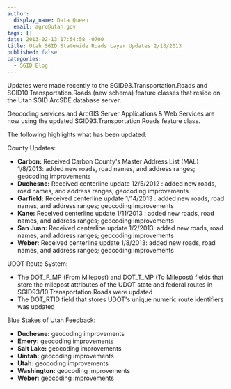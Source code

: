 ```yaml
---
author:
  display_name: Data Queen
  email: agrc@utah.gov
tags: []
date: 2013-02-13 17:54:58 -0700
title: Utah SGID Statewide Roads Layer Updates 2/13/2013
published: false
categories:
  - SGID Blog
---
```

Updates were made recently to the SGID93.Transportation.Roads and SGID10.Transportation.Roads (new schema) feature classes that reside on the Utah SGID ArcSDE database server.

Geocoding services and ArcGIS Server Applications & Web Services are now using the updated SGID93.Transportation.Roads feature class.

The following highlights what has been updated:

County Updates:

- **Carbon:** Received Carbon County's Master Address List (MAL) 1/8/2013: added new roads, road names, and address ranges; geocoding improvements
- **Duchesne:** Received centerline update 12/5/2012 : added new roads, road names, and address ranges; geocoding improvements
- **Garfield:** Received centerline update 1/14/2013 : added new roads, road names, and address ranges; geocoding improvements
- **Kane:** Received centerline update 1/11/2013 : added new roads, road names, and address ranges; geocoding improvements
- **San Juan:** Received centerline update 1/2/2013: added new roads, road names, and address ranges; geocoding improvements
- **Weber:** Received centerline update 1/8/2013: added new roads, road names, and address ranges; geocoding improvements

UDOT Route System:

- The DOT\_F\_MP (From Milepost) and DOT\_T\_MP (To Milepost) fields that store the milepost attributes of the UDOT state and federal routes in SGID93/10.Transportation.Roads were updated
- The DOT_RTID field that stores UDOT's unique numeric route identifiers was updated

Blue Stakes of Utah Feedback:

- **Duchesne:** geocoding improvements
- **Emery:** geocoding improvements
- **Salt Lake:** geocoding improvements
- **Uintah:** geocoding improvements
- **Utah:** geocoding improvements
- **Washington:** geocoding improvements
- **Weber:** geocoding improvements
